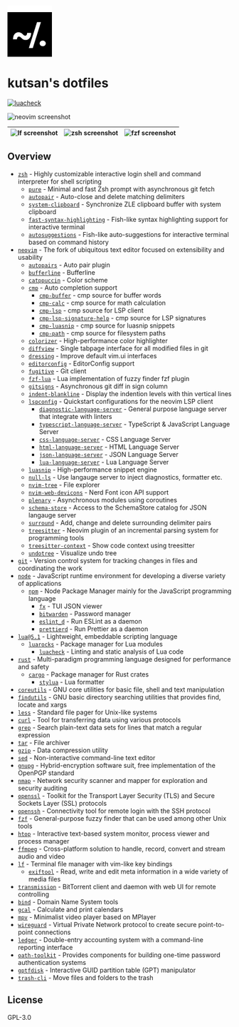 <img width="100" src="https://github.com/kutsan/dotfiles/raw/master/.github/assets/logo.png" alt="Logo" />

# kutsan's dotfiles

[![luacheck](https://github.com/kutsan/dotfiles/actions/workflows/luacheck.yml/badge.svg)](https://github.com/kutsan/dotfiles/actions/workflows/luacheck.yml)

![neovim screenshot](https://user-images.githubusercontent.com/10108377/140420895-a3ed425b-e19f-4970-b0b5-9d25eec3fbe7.png)

| ![lf screenshot](https://user-images.githubusercontent.com/10108377/140654098-bafadfdf-76d9-43ac-87b9-e42308ea11a3.png) | ![zsh screenshot](https://user-images.githubusercontent.com/10108377/140654211-2bd25f1a-2677-4cf7-ab2e-d043e65e40e5.png) | ![fzf screenshot](https://user-images.githubusercontent.com/10108377/140654357-1bc87a9c-b395-458c-81d4-ce992c589fac.png) |
| ----------------------------------------------------------------------------------------------------------------------- | ------------------------------------------------------------------------------------------------------------------------ | ------------------------------------------------------------------------------------------------------------------------ |

## Overview

- [`zsh`](https://github.com/zsh-users/zsh) - Highly customizable interactive login shell and command interpreter for shell scripting
  - [`pure`](https://github.com/kutsan/pure) - Minimal and fast Zsh prompt with asynchronous git fetch
  - [`autopair`](https://github.com/hlissner/zsh-autopair) - Auto-close and delete matching delimiters
  - [`system-clipboard`](https://github.com/kutsan/zsh-system-clipboard) - Synchronize ZLE clipboard buffer with system clipboard
  - [`fast-syntax-highlighting`](https://github.com/kutsan/fast-syntax-highlighting) - Fish-like syntax highlighting support for interactive terminal
  - [`autosuggestions`](https://github.com/zsh-users/zsh-autosuggestions) - Fish-like auto-suggestions for interactive terminal based on command history
- [`neovim`](https://github.com/neovim/neovim) - The fork of ubiquitous text editor focused on extensibility and usability
  - [`autopairs`](https://github.com/windwp/nvim-autopairs) - Auto pair plugin
  - [`bufferline`](https://github.com/akinsho/nvim-bufferline.lua) - Bufferline
  - [`catppuccin`](https://github.com/catppuccin/nvim) - Color scheme
  - [`cmp`](https://github.com/hrsh7th/nvim-cmp) - Auto completion support
    - [`cmp-buffer`](https://github.com/hrsh7th/cmp-buffer) - cmp source for buffer words
    - [`cmp-calc`](https://github.com/hrsh7th/cmp-calc) - cmp source for math calculation
    - [`cmp-lsp`](https://github.com/hrsh7th/cmp-nvim-lsp) - cmp source for LSP client
    - [`cmp-lsp-signature-help`](https://github.com/hrsh7th/cmp-nvim-lsp-signature-help) - cmp source for LSP signatures
    - [`cmp-luasnip`](https://github.com/saadparwaiz1/cmp_luasnip) - cmp source for luasnip snippets
    - [`cmp-path`](https://github.com/hrsh7th/cmp-path) - cmp source for filesystem paths
  - [`colorizer`](https://github.com/norcalli/nvim-colorizer.lua) - High-performance color highlighter
  - [`diffview`](https://github.com/sindrets/diffview.nvim) - Single tabpage interface for all modified files in git
  - [`dressing`](https://github.com/stevearc/dressing.nvim) - Improve default vim.ui interfaces
  - [`editorconfig`](https://github.com/gpanders/editorconfig.nvim) - EditorConfig support
  - [`fugitive`](https://github.com/tpope/vim-fugitive) - Git client
  - [`fzf-lua`](https://github.com/ibhagwan/fzf-lua) - Lua implementation of fuzzy finder fzf plugin
  - [`gitsigns`](https://github.com/lewis6991/gitsigns.nvim) - Asynchronous git diff in sign column
  - [`indent-blankline`](https://github.com/lukas-reineke/indent-blankline.nvim) - Display the indention levels with thin vertical lines
  - [`lspconfig`](https://github.com/neovim/nvim-lspconfig) - Quickstart configurations for the neovim LSP client
    - [`diagnostic-language-server`](https://github.com/iamcco/diagnostic-languageserver) - General purpose language server that integrate with linters
    - [`typescript-language-server`](https://github.com/theia-ide/typescript-language-server) - TypeScript & JavaScript Language Server
    - [`css-language-server`](https://github.com/vscode-langservers/vscode-css-languageserver-bin) - CSS Language Server
    - [`html-language-server`](https://github.com/vscode-langservers/vscode-html-languageserver-bin) - HTML Language Server
    - [`json-language-server`](https://github.com/vscode-langservers/vscode-json-languageserver) - JSON Language Server
    - [`lua-language-server`](https://github.com/sumneko/lua-language-server) - Lua Language Server
  - [`luasnip`](https://github.com/L3MON4D3/LuaSnip) - High-performance snippet engine
  - [`null-ls`](https://github.com/jose-elias-alvarez/null-ls.nvim) - Use langauge server to inject diagnostics, formatter etc.
  - [`nvim-tree`](https://github.com/kyazdani42/nvim-tree.lua) - File explorer
  - [`nvim-web-devicons`](https://github.com/kyazdani42/nvim-web-devicons) - Nerd Font icon API support
  - [`plenary`](https://github.com/nvim-lua/plenary.nvim) - Asynchronous modules using coroutines
  - [`schema-store`](https://github.com/b0o/SchemaStore.nvim) - Access to the SchemaStore catalog for JSON langauge server
  - [`surround`](https://github.com/kylechui/nvim-surround) - Add, change and delete surrounding delimiter pairs
  - [`treesitter`](https://github.com/nvim-treesitter/nvim-treesitter) - Neovim plugin of an incremental parsing system for programming tools
  - [`treesitter-context`](https://github.com/nvim-treesitter/nvim-treesitter-context) - Show code context using treesitter
  - [`undotree`](https://github.com/mbbill/undotree) - Visualize undo tree
- [`git`](https://git-scm.com) - Version control system for tracking changes in files and coordinating the work
- [`node`](https://nodejs.org) - JavaScript runtime environment for developing a diverse variety of applications
  - [`npm`](https://www.npmjs.com) - Node Package Manager mainly for the JavaScript programming language
    - [`fx`](https://github.com/antonmedv/fx) - TUI JSON viewer
    - [`bitwarden`](https://github.com/bitwarden/cli) - Password manager
    - [`eslint_d`](https://github.com/mantoni/eslint_d.js) - Run ESLint as a daemon
    - [`prettierd`](https://github.com/fsouza/prettierd) - Run Prettier as a daemon
- [`lua@5.1`](https://www.lua.org) - Lightweight, embeddable scripting language
  - [`luarocks`](https://luarocks.org) - Package manager for Lua modules
    - [`luacheck`](https://github.com/mpeterv/luacheck) - Linting and static analysis of Lua code
- [`rust`](https://www.rust-lang.org) - Multi-paradigm programming language designed for performance and safety
  - [`cargo`](https://crates.io) - Package manager for Rust crates
    - [`stylua`](https://github.com/johnnymorganz/stylua) - Lua formatter
- [`coreutils`](https://www.gnu.org/software/coreutils/coreutils.html) - GNU core utilities for basic file, shell and text manipulation
- [`findutils`](https://www.gnu.org/software/findutils) - GNU basic directory searching utilities that provides find, locate and xargs
- [`less`](http://www.greenwoodsoftware.com/less) - Standard file pager for Unix-like systems
- [`curl`](https://github.com/curl/curl) - Tool for transferring data using various protocols
- [`grep`](https://www.gnu.org/software/grep) - Search plain-text data sets for lines that match a regular expression
- [`tar`](https://www.gnu.org/software/tar) - File archiver
- [`gzip`](https://www.gnu.org/software/gzip) - Data compression utility
- [`sed`](https://www.gnu.org/software/sed) - Non-interactive command-line text editor
- [`gnupg`](https://www.gnupg.org) - Hybrid-encryption software suit, free implementation of the OpenPGP standard
- [`nmap`](https://github.com/nmap/nmap) - Network security scanner and mapper for exploration and security auditing
- [`openssl`](https://github.com/openssl/openssl) - Toolkit for the Transport Layer Security (TLS) and Secure Sockets Layer (SSL) protocols
- [`openssh`](https://www.openssh.com) - Connectivity tool for remote login with the SSH protocol
- [`fzf`](https://github.com/junegunn/fzf) - General-purpose fuzzy finder that can be used among other Unix tools
- [`htop`](https://github.com/hishamhm/htop) - Interactive text-based system monitor, process viewer and process manager
- [`ffmpeg`](https://github.com/FFmpeg/FFmpeg) - Cross-platform solution to handle, record, convert and stream audio and video
- [`lf`](https://github.com/gokcehan/lf) - Terminal file manager with vim-like key bindings
  - [`exiftool`](http://www.sno.phy.queensu.ca/~phil/exiftool) - Read, write and edit meta information in a wide variety of media files
- [`transmission`](https://github.com/transmission/transmission) - BitTorrent client and daemon with web UI for remote controlling
- [`bind`](https://source.isc.org/cgi-bin/gitweb.cgi) - Domain Name System tools
- [`gcal`](https://www.gnu.org/software/gcal) - Calculate and print calendars
- [`mpv`](https://github.com/mpv-player/mpv) - Minimalist video player based on MPlayer
- [`wireguard`](https://github.com/WireGuard/wireguard-go) - Virtual Private Network protocol to create secure point-to-point connections
- [`ledger`](https://github.com/ledger/ledger) - Double-entry accounting system with a command-line reporting interface
- [`oath-toolkit`](https://www.nongnu.org/oath-toolkit) - Provides components for building one-time password authentication systems
- [`gptfdisk`](https://www.rodsbooks.com/gdisk) - Interactive GUID partition table (GPT) manipulator
- [`trash-cli`](https://github.com/andreafrancia/trash-cli) - Move files and folders to the trash

## License

GPL-3.0
